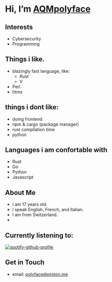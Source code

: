 


# Hi, I’m [AQMpolyface](https://github.com/AQMpolyface)

##  Interests
- Cybersecurity
- Programming

##  Things i like.
- blazingly fast language, like:
  - Rust
  - V
- Perl
- htmx


## things i dont like:
- doing frontend
- npm & cargo (package manager)
- rust compilation time
- python
  
##  Languages i am confortable with
- Rust 
- Go 
- Python
- Javascript

##  About Me
- I am 17 years old.
- I speak English, French, and Italian.
- I am from Switzerland.
- 
## Currently listening to:
[![spotify-github-profile](https://spotify-github-profile.kittinanx.com/api/view?uid=9f4le5gzi4p8l96rzmi3vl7lh&cover_image=true&theme=novatorem&show_offline=false&background_color=121212&interchange=false&bar_color=9141ac&bar_color_cover=false)](https://github.com/kittinan/spotify-github-profile)

##  Get in Touch
- email: polyface@proton.me




